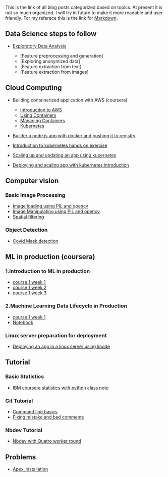 This is the link of all blog posts categorized based on topics. At present it is not so much organized. I will try in future to make it more readable and user friendly. For my referece this is the link for [Markdown](https://guides.github.com/features/mastering-markdown/).



## Data Science steps to follow

* [Exploratory Data Analysis]()

  * [Feature preprocessing and generation]
  * [Exploring anonymized data]
  * [Feature extraction from text]
  * [Feature extraction from images]




## Cloud Computing

* Building containerized application with AWS (coursera)

  * [Introduction to AWS](https://hasangoni.github.io/2021/09/23/week1.html)
  * [Using Containers](https://hasangoni.github.io/2021/09/23/week2.html)
  * [Managing Containers](https://hasangoni.github.io/2021/09/23/week3.html)
  * [Kubernetes](https://hasangoni.github.io/2021/09/23/week4.html)

* [Builder a node.js app with docker and pushing it to registry](https://hasangoni.github.io/2022/08/20/app_with_docker.html)
* [Introduction to kubernetes hands on exercise](https://hasangoni.github.io/2022/08/21/Introduction_to_kubernetes_hands_on_exercise.html)
* [Scaling up and updating an app using kubernetes](https://hasangoni.github.io/2022/08/21/scaling_and_updating_an_app_using_kubernetes.html)
* [Deploying and scaling app with kubernetes introduction](https://hasangoni.github.io/2022/02/27/model_deploying_scaling_with_kubernetes.html)

## Computer vision

### Basic Image Processing

* [Image loading using PIL and opencv](https://hasangoni.github.io/2021/08/03/Basic-image-processing-with-opencv-and-PIL.html)
* [Image Manipulating using PIL and opencv](https://hasangoni.github.io/2021/08/13/Image-Manipulating-Using-PIL-and-opencv.html)
* [Spatial filtering](https://hasangoni.github.io/2021/09/05/Spatial_filtering_using_PIL_Opencv.html)

### Object Detection

* [Covid Mask detection](https://hasangoni.github.io/2021/05/14/Covid_mastk_object_detection.html)

## ML in production (coursera)

### 1.Introduction to ML in production

* [course 1 week 1](https://hasangoni.github.io/2021/06/30/Introduction-to-machine-learning-in-production-1st-week.html)
* [course 1 week 2](https://hasangoni.github.io/2021/06/30/Introduction_ml_in_production_week2.html)
* [course 1 week 3](https://hasangoni.github.io/2021/06/30/Introduction_to_machine_learning_to_production.html)

### 2.Machine Learning Data Lifecycle in Production

* [course 1 week 1](https://hasangoni.github.io/2021/07/19/week1-classnotes.html)
* [Notebook](https://hasangoni.github.io/2021/07/18/Tensorflow-DataValidation.html)

### Linux server preparation for deployment

* [Deploying an app in a linux server using linode](https://hasangoni.github.io/2021/07/07/Deploying-app-in-a-linux-server.html)

## Tutorial

### Basic Statistics

* [IBM coursera statistics with python class note](https://hasangoni.github.io/2022/01/16/Basic_statistics.html)

### Git Tutorial

* [Command line basics](https://hasangoni.github.io/2021/07/08/Command-Line-Basics.html)
* [Fixing mistake and bad comments](https://hasangoni.github.io/2021/07/08/Fixing-Mistakes-And-Bad-Comments.html)

### Nbdev Tutorial

* [Nbdev with Quatro worker round](https://hasangoni.github.io/2022/08/17/nbdev_video_tutorial_summary.html)

## Problems

* [Apex_installation](https://hasangoni.github.io/2022/01/10/apex_installation_problem.htm)
